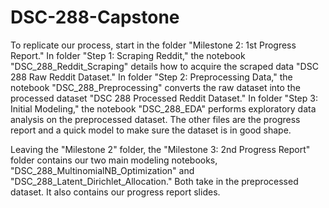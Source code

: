 # DSC-288-Capstone

To replicate our process, start in the folder "Milestone 2: 1st Progress Report."
In folder "Step 1: Scraping Reddit," the notebook "DSC_288_Reddit_Scraping" details how to acquire the scraped data "DSC 288 Raw Reddit Dataset."
In folder "Step 2: Preprocessing Data," the notebook "DSC_288_Preprocessing" converts the raw dataset into the processed dataset "DSC 288 Processed Reddit Dataset."
In folder "Step 3: Initial Modeling," the notebook "DSC_288_EDA" performs exploratory data analysis on the preprocessed dataset. The other files are the progress report and a quick model to make sure the dataset is in good shape.

Leaving the "Milestone 2" folder, the "Milestone 3: 2nd Progress Report" folder contains our two main modeling notebooks, "DSC_288_MultinomialNB_Optimization" and "DSC_288_Latent_Dirichlet_Allocation." Both take in the preprocessed dataset. It also contains our progress report slides. 
